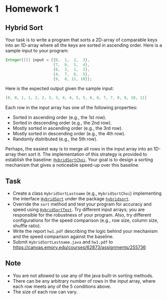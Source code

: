 # Homework 1

## Hybrid Sort

Your task is to write a program that sorts a 2D-array of comparable keys into an 1D-array where all the keys are sorted in ascending order. Here is a sample input to your program:

```java
Integer[][] input = {{0,  1,  2,  3},
                     {7,  6,  5,  4},
                     {0,  3,  1,  2},
                     {4,  7,  6,  5},
                     {9,  8, 11, 10}};
```

Here is the expected output given the sample input:

```java
[0, 0, 1, 1, 2, 2, 3, 3, 4, 4, 5, 5, 6, 6, 7, 7, 8, 9, 10, 11]
```

Each row in the input array has one of the following properties:
* Sorted in ascending order (e.g., the 1st row).
* Sorted in descending order (e.g., the 2nd row).
* Mostly sorted in ascending order (e.g., the 3rd row).
* Mostly sorted in descending order (e.g., the 4th row).
* Randomly distributed (e.g., the 5th row).

Perhaps, the easiest way is to merge all rows in the input array into an 1D-array then sort it. The implementation of this strategy is provided to establish the baseline: [`HybridSortChoi`](../src/main/java/edu/emory/cs/sort/hybrid/HybridSortChoi.java). Your goal is to design a sorting mechanism that gives a noticeable speed-up over this baseline.

## Task

* Create a class `HybridSortLastname` (e.g., `HybridSortChoi`) implementing the interface [`HybridSort`](../src/main/java/edu/emory/cs/sort/hybrid/HybridSort.java) under the package [`hybridsort`](../src/main/java/edu/emory/cs/sort/hybrid/).
* Override the `sort` method and test your program for accuracy and speed using [`HybridSortTest`](../tree/master/src/sort/hybrid/HybridSortTest.java). Try different input arrays; you are responsible for the robustness of your program. Also, try different configurations for the speed comparison (e.g., row size, column size, shuffle ratio).
* Write the report `hw1.pdf` describing the logic behind your mechanism and the speed comparison against the baseline.
* Submit `HybridSortLastname.java` and `hw1.pdf` to https://canvas.emory.edu/courses/62873/assignments/255736

## Note

* You are not allowed to use any of the java built-in sorting methods.
* There can be any arbitrary number of rows in the input array, where each row meets any of the 5 conditions above.
* The size of each row can vary.
